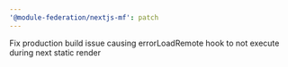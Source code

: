 ```yaml
---
'@module-federation/nextjs-mf': patch
---
```


Fix production build issue causing errorLoadRemote hook to not execute during next static render
